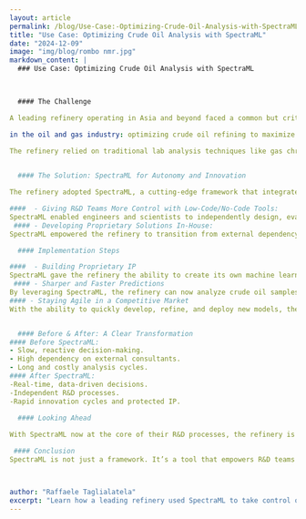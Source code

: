 ```yaml
---
layout: article
permalink: /blog/Use-Case:-Optimizing-Crude-Oil-Analysis-with-SpectraML/
title: "Use Case: Optimizing Crude Oil Analysis with SpectraML"
date: "2024-12-09"
image: "img/blog/rombo nmr.jpg"
markdown_content: |
  ### Use Case: Optimizing Crude Oil Analysis with SpectraML

  

  #### The Challenge 

A leading refinery operating in Asia and beyond faced a common but critical challenge  

in the oil and gas industry: optimizing crude oil refining to maximize product yield while reducing operational costs. The ever-changing chemical composition of crude oil added complexity, making it difficult to adjust processes effectively in real time. 

The refinery relied on traditional lab analysis techniques like gas chromatography and mass spectrometry for analysis. While reliable, these methods were time-consuming and operationally inefficient, often requiring several weeks to deliver actionable results. This reliance slowed down internal workflows and created a dependency on external consultants to interpret the data. 

 
  #### The Solution: SpectraML for Autonomy and Innovation 

The refinery adopted SpectraML, a cutting-edge framework that integrates low field NMR spectroscopy with advanced machine learning tools. This combination transformed their approach to crude oil analysis and addressed several longstanding challenges. 

####  - Giving R&D Teams More Control with Low-Code/No-Code Tools:
SpectraML enabled engineers and scientists to independently design, evaluate, and enhance predictive models without advanced programming skills. By simplifying these processes, the platform gave the R&D team direct control over innovation, allowing them to work more effectively and focus on problem-solving.
 #### - Developing Proprietary Solutions In-House: 
SpectraML empowered the refinery to transition from external dependency to creating bespoke models tailored to their needs. This shift not only cut costs but also safeguarded proprietary data and allowed the team to develop internal expertise, transforming their insights into strategic assets. 

  #### Implementation Steps 

####  - Building Proprietary IP 
SpectraML gave the refinery the ability to create its own machine learning models, fully customized to its operations. This step not only reduced reliance on external consultants—cutting associated costs by 70%—but also ensured full ownership of critical intellectual property. The refinery now has complete control over its data, which is tailored to its needs and securely managed in-house. 
 #### - Sharper and Faster Predictions 
By leveraging SpectraML, the refinery can now analyze crude oil samples in just 15 minutes, a dramatic improvement over traditional methods. This speed enables accurate predictions of crude oil composition, with an error margin of just 2%, helping the team optimize blending strategies and make more informed decisions in record time. 
#### - Staying Agile in a Competitive Market 
With the ability to quickly develop, refine, and deploy new models, the refinery has gained a significant edge in a fast-paced market. SpectraML’s flexibility allows the team to adapt rapidly to changes, ensuring they remain agile and competitive in a constantly evolving industry. 


  #### Before & After: A Clear Transformation 
#### Before SpectraML: 
- Slow, reactive decision-making. 
- High dependency on external consultants. 
- Long and costly analysis cycles. 
#### After SpectraML: 
-Real-time, data-driven decisions. 
-Independent R&D processes. 
-Rapid innovation cycles and protected IP. 
 
  #### Looking Ahead 

With SpectraML now at the core of their R&D processes, the refinery is exploring new ways to leverage the framework. Plans include extending its use to quality control and sustainability projects, where SpectraML’s flexibility will play a critical role. These efforts underline the refinery’s commitment to innovation and operational excellence. 

 #### Conclusion
SpectraML is not just a framework. It’s a tool that empowers R&D teams to take ownership of their innovation processes. By enabling rapid analysis, fostering internal IP development, and reducing reliance on external support, it helps refineries stay ahead in a competitive industry while continuously evolving to meet future challenges. 



author: "Raffaele Taglialatela"
excerpt: "Learn how a leading refinery used SpectraML to take control of crude oil analysis, cutting delays, reducing costs, and making faster, smarter decisions in real time....."
---
```

